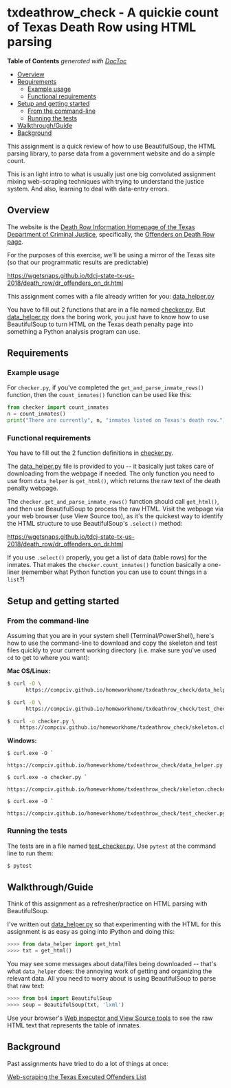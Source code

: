 # txdeathrow_check - A quickie count of Texas Death Row using HTML parsing


<!-- START doctoc generated TOC please keep comment here to allow auto update -->
<!-- DON'T EDIT THIS SECTION, INSTEAD RE-RUN doctoc TO UPDATE -->
**Table of Contents**  *generated with [DocToc](https://github.com/thlorenz/doctoc)*

- [Overview](#overview)
- [Requirements](#requirements)
  - [Example usage](#example-usage)
  - [Functional requirements](#functional-requirements)
- [Setup and getting started](#setup-and-getting-started)
  - [From the command-line](#from-the-command-line)
  - [Running the tests](#running-the-tests)
- [Walkthrough/Guide](#walkthroughguide)
- [Background](#background)

<!-- END doctoc generated TOC please keep comment here to allow auto update -->


This assignment is a quick review of how to use BeautifulSoup, the HTML parsing library, to parse data from a government website and do a simple count. 

This is an light intro to what is usually just one big convoluted assignment mixing web-scraping techniques with trying to understand the justice system. And also, learning to deal with data-entry errors.


## Overview

The website is the [Death Row Information Homepage of the Texas Department of Criminal Justice](https://www.tdcj.state.tx.us/death_row/), specifically, the [Offenders on Death Row page](https://www.tdcj.state.tx.us/death_row/dr_offenders_on_dr.html).

For the purposes of this exercise, we'll be using a mirror of the Texas site (so that our programmatic results are predictable)

https://wgetsnaps.github.io/tdcj-state-tx-us-2018/death_row/dr_offenders_on_dr.html

This assignment comes with a file already written for you: [data_helper.py](data_helper.py)

You have to fill out 2 functions that are in a file named [checker.py](skeleton.checker.py). But [data_helper.py](data_helper.py) does the boring work, you just have to know how to use BeautifulSoup to turn HTML on the Texas death penalty page into something a Python analysis program can use.



## Requirements

### Example usage

For `checker.py`, if you've completed the `get_and_parse_inmate_rows()` function, then the `count_inmates()` function can be used like this:


```py
from checker import count_inmates
n = count_inmates()
print("There are currently", n, "inmates listed on Texas's death row.")
```

### Functional requirements

You have to fill out the 2 function definitions in [checker.py](skeleton.checker.py). 

The [data_helper.py](data_helper.py) file is provided to you -- it basically just takes care of downloading from the webpage if needed. The only function you need to use from `data_helper` is `get_html()`, which returns the raw text of the death penalty webpage.

The `checker.get_and_parse_inmate_rows()` function should call `get_html()`, and then use BeautifulSoup to process the raw HTML. Visit the webpage via your web browser (use View Source too), as it's the quickest way to identify the HTML structure to use BeautifulSoup's `.select()` method:

https://wgetsnaps.github.io/tdcj-state-tx-us-2018/death_row/dr_offenders_on_dr.html

If you use `.select()` properly, you get a list of data (table rows) for the inmates. That makes the `checker.count_inmates()` function basically a one-liner (remember what Python function you can use to count things in a `list`?)



## Setup and getting started

<a name="cli-setup" id="cli-setup"></a>

### From the command-line

Assuming that you are in your system shell (Terminal/PowerShell), here's how to use the command-line to download and copy the skeleton and test files quickly to your current working directory (i.e. make sure you've used `cd` to get to where you want):


**Mac OS/Linux:**

```sh
$ curl -O \
      https://compciv.github.io/homeworkhome/txdeathrow_check/data_helper.py

$ curl -O \
      https://compciv.github.io/homeworkhome/txdeathrow_check/test_checker.py

$ curl -o checker.py \
    https://compciv.github.io/homeworkhome/txdeathrow_check/skeleton.checker.py

```

**Windows:**

```
$ curl.exe -O `
      https://compciv.github.io/homeworkhome/txdeathrow_check/data_helper.py

$ curl.exe -o checker.py `
    https://compciv.github.io/homeworkhome/txdeathrow_check/skeleton.checker.py

$ curl.exe -O `
      https://compciv.github.io/homeworkhome/txdeathrow_check/test_checker.py
```


### Running the tests

The tests are in a file named [test_checker.py](test_checker.py). Use `pytest` at the command line to run them:

```sh
$ pytest
```


## Walkthrough/Guide

Think of this assignment as a refresher/practice on HTML parsing with BeautifulSoup. 

I've written out [data_helper.py](data_helper.py) so that experimenting with the HTML for this assignment is as easy as going into iPython and doing this:

```py
>>>> from data_helper import get_html
>>>> txt = get_html()
```

You may see some messages about data/files being downloaded -- that's what `data_helper` does: the annoying work of getting and organizing the relevant data. All you need to worry about is using BeautifulSoup to parse that raw text:


```py
>>>> from bs4 import BeautifulSoup
>>>> soup = BeautifulSoup(txt, 'lxml')
```

Use your browser's [Web inspector and View Source tools](http://www.compjour.org/tutorials/elements-of-a-webpage/) to see the raw HTML text that represents the table of inmates.


## Background

Past assignments have tried to do a lot of things at once:

[Web-scraping the Texas Executed Offenders List](http://2017.compciv.org/syllabus/assignments/homework/texas-executed-scrape.html)









